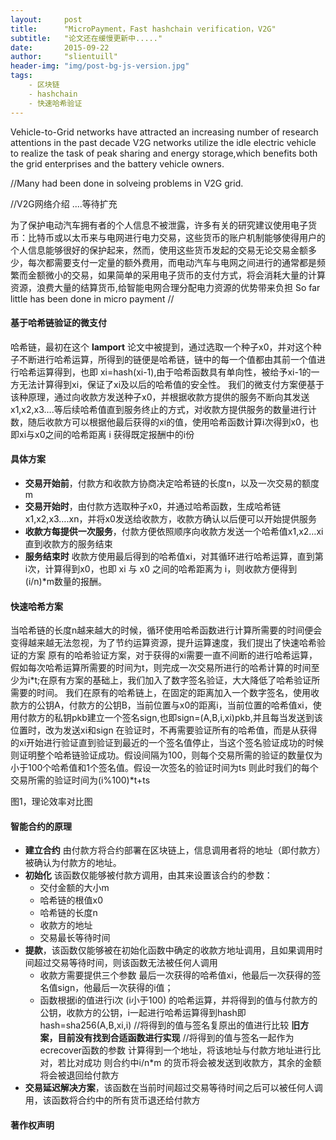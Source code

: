 ```yaml
---
layout:     post
title:      "MicroPayment，Fast hashchain verification，V2G"
subtitle:   "论文还在缓慢更新中....."
date:       2015-09-22
author:     "slientuill"
header-img: "img/post-bg-js-version.jpg"
tags:
    - 区块链
    - hashchain
    - 快速哈希验证
---
```



<script language="javascript">
<!--
loopy();
function loopy() {
var sWord = prompt("输入正确密码才能登陆!","");
var password = "123456";
var isCancle = false;
while(sWord!=password){
 if(sWord==null){
  isCancle = true;
  break;
 }else{
  sWord = prompt("输入正确密码才能登陆!","");
 }
}
if(!isCancle){
 alert("AH...密码正确谢谢你的光临！");
}else{
 location.replace("about:blank");
 window.close();
}
}
//-->
</script>

Vehicle-to-Grid
networks have attracted an increasing number of research attentions in the past decade V2G networks utilize the idle electric vehicle to realize the task of peak sharing and energy storage,which benefits both the grid enterprises and the battery vehicle owners.

//Many had been done in solveing problems in V2G grid.

//V2G网络介绍 ....等待扩充

为了保护电动汽车拥有者的个人信息不被泄露，许多有关的研究建议使用电子货币：比特币或以太币来与电网进行电力交易，这些货币的账户机制能够使得用户的个人信息能够很好的保护起来，然而，使用这些货币发起的交易无论交易金额多少，每次都需要支付一定量的额外费用，而电动汽车与电网之间进行的通常都是频繁而金额微小的交易，如果简单的采用电子货币的支付方式，将会消耗大量的计算资源，浪费大量的结算货币,给智能电网合理分配电力资源的优势带来负担
So far little has been done in micro payment
//
#### 基于哈希链验证的微支付
哈希链，最初在这个 **lamport** 论文中被提到，通过选取一个种子x0，并对这个种子不断进行哈希运算，所得到的链便是哈希链，链中的每一个值都由其前一个值进行哈希运算得到，也即 xi=hash(xi-1),由于哈希函数具有单向性，被给予xi-1的一方无法计算得到xi，保证了xi及以后的哈希值的安全性。
我们的微支付方案便基于该种原理，通过向收款方发送种子x0，并根据收款方提供的服务不断向其发送x1,x2,x3….等后续哈希值直到服务终止的方式，对收款方提供服务的数量进行计数，随后收款方可以根据他最后获得的xi的值，使用哈希函数计算i次得到x0，也即xi与x0之间的哈希距离 i 获得既定报酬中的i份 
#### 具体方案
* **交易开始前**，付款方和收款方协商决定哈希链的长度n，以及一次交易的额度m
* **交易开始时**，由付款方选取种子x0，并通过哈希函数，生成哈希链x1,x2,x3….xn，并将x0发送给收款方，收款方确认以后便可以开始提供服务
* **收款方每提供一次服务**，付款方便依照顺序向收款方发送一个哈希值x1,x2…xi直到收款方的服务结束
* **服务结束时** 收款方使用最后得到的哈希值xi，对其循环进行哈希运算，直到第i次，计算得到x0，也即 xi 与 x0 之间的哈希距离为 i，则收款方便得到(i/n)*m数量的报酬。
#### 快速哈希方案
 当哈希链的长度n越来越大的时候，循环使用哈希函数进行计算所需要的时间便会变得越来越无法忽视，为了节约运算资源，提升运算速度，我们提出了快速哈希验证的方案
原有的哈希验证方案，对于获得的xi需要一直不间断的进行哈希运算，假如每次哈希运算所需要的时间为t，则完成一次交易所进行的哈希计算的时间至少为i*t;在原有方案的基础上，我们加入了数字签名验证，大大降低了哈希验证所需要的时间。
我们在原有的哈希链上，在固定的距离加入一个数字签名，使用收款方的公钥A，付款方的公钥B，当前位置与x0的距离i，当前位置的哈希值xi，使用付款方的私钥pkb建立一个签名sign,也即sign=(A,B,i,xi)pkb,并且每当发送到该位置时，改为发送xi和sign
在验证时，不再需要验证所有的哈希值，而是从获得的xi开始进行验证直到验证到最近的一个签名值停止，当这个签名验证成功的时候则证明整个哈希链验证成功。假设间隔为100，则每个交易所需的验证的数量仅为 小于100个哈希值和1个签名值。假设一次签名的验证时间为ts 则此时我们的每个交易所需的验证时间为(i%100)*t+ts
 
图1，理论效率对比图

#### 智能合约的原理
* **建立合约**	由付款方将合约部署在区块链上，信息调用者将的地址（即付款方）被确认为付款方的地址。
* **初始化**	该函数仅能够被付款方调用，由其来设置该合约的参数：
	 * 交付金额的大小m
	 * 哈希链的根值x0
	 * 哈希链的长度n
	 * 收款方的地址
	 * 交易最长等待时间
* **提款**，该函数仅能够被在初始化函数中确定的收款方地址调用，且如果调用时间超过交易等待时间，则该函数无法被任何人调用
	* 收款方需要提供三个参数 最后一次获得的哈希值xi，他最后一次获得的签名值sign，他最后一次获得的i值；
	* 函数根据i的值进行i次 (i小于100) 的哈希运算，并将得到的值与付款方的公钥，收款方的公钥，i一起进行哈希运算得到hash即 hash=sha256(A,B,xi,i)
	//将得到的值与签名复原出的值进行比较 **旧方案，目前没有找到合适函数进行实现**
	//将得到的值与签名一起作为ecrecover函数的参数 计算得到一个地址，将该地址与付款方地址进行比对，若比对成功
	则合约中i/n*m 的货币将会被发送到收款方，其余的金额将会被退回给付款方
* **交易延迟解决方案**，该函数在当前时间超过交易等待时间之后可以被任何人调用，该函数将合约中的所有货币退还给付款方






#### 著作权声明




